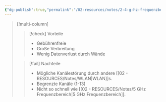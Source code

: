 ```yaml
---
{"dg-publish":true,"permalink":"/02-resources/notes/2-4-g-hz-frequenzbereich/","tags":["informatik/netzwerk/wifi"],"noteIcon":"","updated":"2025-09-10T16:35:06.000+02:00"}
---
```


>[!multi-column]
> 
>>[!check] Vorteile
>>- Gebührenfreie
>>- Große Verbreitung
>>- Wenig Datenverlust durch Wände 
> 
>>[!fail] Nachteile
>>- Mögliche Kanälestörung durch andere [[02 - RESOURCES/Notes/WLAN\|WLAN]]s.
>>- Begrenzte Kanäle (1-13)
>>- Nicht so schnell wie [[02 - RESOURCES/Notes/5 GHz Frequenzbereich\|5 GHz Frequenzbereich]].

